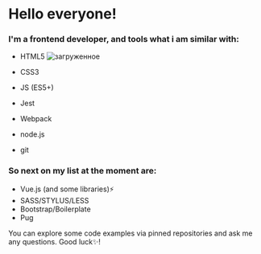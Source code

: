 # Hello everyone!
### I'm a frontend developer, and tools what i am similar with: 
- HTML5 ![загруженное](https://user-images.githubusercontent.com/58249679/198397846-2419de1b-3a5e-4cf9-b946-5433f09571fa.svg)


- CSS3
- JS (ES5+)
- Jest
- Webpack
- node.js
- git

### So next on my list at the moment are:
- Vue.js (and some libraries)⚡
- SASS/STYLUS/LESS
- Bootstrap/Boilerplate
- Pug

You can explore some code examples via pinned repositories and ask me any questions. Good luck✨!

